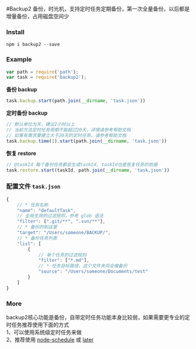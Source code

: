 #Backup2
备份，时光机，支持定时任务定期备份，第一次全量备份，以后都是增量备份，占用磁盘空间少

### Install
```
npm i backup2 --save
```

### Example
```js
var path = require('path');
var task = require('backup2');
```
**备份 backup**  
```js
task.backup.start(path.join(__dirname, 'task.json'))
```
**定时备份 backup**  
```js
// 默认单位为天，建议2小时以上
// 当前方法定时任务周期不能超过20天，详情请参考帮助文档
// 如果有需求要建立大于20天的定时任务，请参考帮助文档
task.backup.time(1).start(path.join(__dirname, 'task.json'))
```

**恢复 restore**  
```js
// @taskId 每个备份任务都会生成taskId, taskId也是恢复任务的依据
task.restore.start(taskId, path.join(__dirname, 'task.json'))
```


### 配置文件 ``task.json``
```js
{
    // * 任务名称
    "name": "defaultTask",
    // 全局生效的过滤规则，参考 glob 语法
    "filter": [".git/**", ".svn/**"],
    // * 备份的到这里
    "target": "/Users/someone/BACKUP/",
    // * 备份任务列表
    "list": [
        {
            // 单个任务的过滤规则
            "filter": ["*.md"],
            // * 任务目标路径，这个文件夹将会被备份
            "source": "/Users/someone/Documents/test"
        }
    ]
}
```

### More
backup2核心功能是备份，自带定时任务功能本身比较弱，如果需要更专业的定时任务推荐使用下面的方式  
1、可以使用系统级定时任务来做  
2、推荐使用 [node-schedule](https://github.com/node-schedule/node-schedule)
或 [later](https://github.com/bunkat/later)
